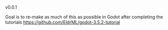 v0.0.1

Goal is to re-make as much of this as possible in Godot after completing the tutorials
https://github.com/EldrML/godot-3.5.2-tutorial
